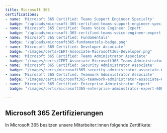 ```yaml
---
title: Microsoft 365
certifications:
- name: 'Microsoft 365 Certified: Teams Support Engineer Specialty'
  badge: "/uploads/microsoft-365-certified-teams-support-engineer-specialty.png"
- name: 'Microsoft 365 Certified: Teams Voice Engineer Expert'
  badge: "/uploads/microsoft-365-certified-teams-voice-engineer-expert.png"
- name: 'Microsoft 365 Certified: Fundamentals'
  badge: "/uploads/microsoft365-fundamentals-badge.png"
- name: 'Microsoft 365 Certified: Developer Associate'
  badge: "/images/certs/CERT-Associate-Microsoft365-Developer.png"
- name: 'Microsoft 365 Certified: Teams Administrator Associate'
  badge: "/images/certs/CERT-Associate-Microsoft365-Teams-Administrator.png"
- name: 'Microsoft 365 Certified: Security Administrator Associate'
  badge: "/images/certs/microsoft365-security-administrator-associate-600x600.png"
- name: 'Microsoft 365 Certified: Teamwork Administrator Associate'
  badge: "/images/certs/microsoft365-teamwork-administrator-associate-600x600.png"
- name: 'Microsoft 365 Certified: Enterprise Administrator Expert'
  badge: "/images/certs/microsoft365-enterprise-adminstrator-expert-600x600.png"

---
```

## Microsoft 365 Zertifizierungen

In Microsoft 365 besitzen unsere Mitarbeiter:innen folgende Zertifikate:
